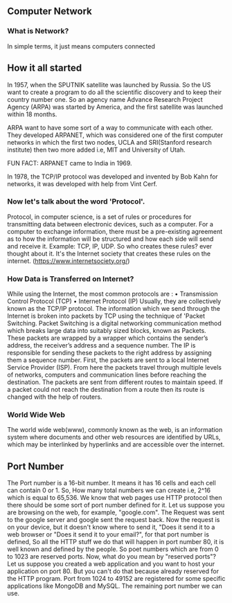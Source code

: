 ## Computer Network

### What is Network?
In simple terms, it just means computers connected

## How it all started
In 1957, when the SPUTNIK satellite was launched by Russia. So the US want to create a program to do all the scientific discovery and to keep their country number one. So an agency name Advance Research Project Agency (ARPA) was started by America, and the first satellite was launched within 18 months.

ARPA want to have some sort of a way to communicate with each other. They developed ARPANET, which was considered one of the first computer networks in which the first two nodes, UCLA and SRI(Stanford research institute) then two more added i.e, MIT and University of Utah.

FUN FACT: ARPANET came to India in 1969.

In 1978, the TCP/IP protocol was developed and invented by Bob Kahn for networks, it was developed with help from Vint Cerf.

### Now let's talk about the word 'Protocol'.
Protocol, in computer science, is a set of rules or procedures for transmitting data between electronic devices, such as a computer. For a computer to exchange information, there must be a pre-existing agreement as to how the information will be structured and how each side will send and receive it.
Example: TCP, IP, UDP.
So who creates these rules? ever thought about it.
It's the Internet society that creates these rules on the internet. (https://www.internetsociety.org/)

### How Data is Transferred on Internet?
While using the Internet, the most common protocols are :
• Transmission Control Protocol (TCP)
• Internet Protocol (IP)
Usually, they are collectively known as the TCP/IP protocol.
The information which we send through the Internet is broken into packets by TCP using the technique of 'Packet Switching.
Packet Switching is a digital networking communication method which breaks large data into suitably sized blocks, known as Packets.
These packets are wrapped by a wrapper which contains the sender’s address, the receiver’s address and a sequence number.
The IP is responsible for sending these packets to the right address by assigning them a sequence number.
First, the packets are sent to a local Internet Service Provider (ISP).
From here the packets travel through multiple levels of networks, computers and communication lines before reaching the destination.
The packets are sent from different routes to maintain speed.
If a packet could not reach the destination from a route then its route is changed with the help of routers.

### World Wide Web
The world wide web(www), commonly known as the web, is an information system where documents and other web resources are identified by URLs, which may be interlinked by hyperlinks and are accessible over the internet.

## Port Number
The Port number is a 16-bit number. It means it has 16 cells and each cell can contain 0 or 1. So, How many total numbers we can create i.e, 2^16 which is equal to 65,536. We know that web pages use HTTP protocol then there should be some sort of port number defined for it. Let us suppose you are browsing on the web, for example, "google.com".
The Request was sent to the google server and google sent the request back. Now the request is on your device, but it doesn't know where to send it, "Does it send it to a web browser or "Does it send it to your email?", for that port number is defined, So all the HTTP stuff we do that will happen in port number 80, it is well known and defined by the people. So poet numbers which are from 0 to 1023 are reserved ports. Now, what do you mean by "reserved ports"?
Let us suppose you created a web application and you want to host your application on port 80. But you can't do that because already reserved for the HTTP program. Port from 1024 to 49152 are registered for some specific applications like MongoDB and MySQL. The remaining port number we can use.
